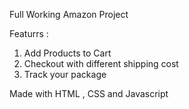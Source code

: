 Full Working Amazon Project 

Featurrs : 
1) Add Products to Cart
2) Checkout with different shipping cost
3) Track your package

Made with HTML , CSS and Javascript 
